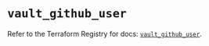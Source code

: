 # `vault_github_user`

Refer to the Terraform Registry for docs: [`vault_github_user`](https://registry.terraform.io/providers/hashicorp/vault/5.2.1/docs/resources/github_user).

